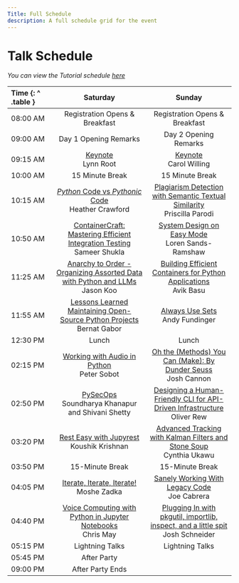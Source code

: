 ```yaml
---
Title: Full Schedule
description: A full schedule grid for the event
---
```


# Talk Schedule

*You can view the Tutorial schedule [here](../tutorials)*

| Time {: ^ .table } |                                                                              Saturday                                                                              |                                                                            Sunday                                                                            |
| :----------------- | :----------------------------------------------------------------------------------------------------------------------------------------------------------------: | :----------------------------------------------------------------------------------------------------------------------------------------------------------: |
| 08:00&nbsp;AM      |                                                                   Registration Opens & Breakfast                                                                   |                                                                Registration Opens & Breakfast                                                                |
| 09:00&nbsp;AM      |                                                                       Day 1 Opening Remarks                                                                        |                                                                    Day 2 Opening Remarks                                                                     |
| 09:15&nbsp;AM      |                                                          [Keynote](../keynotes/#lynn-root)<br/>Lynn Root                                                           |                                                    [Keynote](../keynotes#carol-willing)<br/>Carol Willing                                                    |
| 10:00&nbsp;AM      |                                                                          15 Minute Break                                                                           |                                                                       15 Minute Break                                                                        |
| 10:15&nbsp;AM      | [_Python_ Code vs _Pythonic_ Code](../talks/#python-code-vs-pythonic-code-what-experienced-developers-find-challenging-about-learning-python)<br/>Heather Crawford |        [Plagiarism Detection with Semantic Textual Similarity](../talks/#plagiarism-detection-with-semantic-textual-similarity)<br/>Priscilla Parodi         |
| 10:50&nbsp;AM      | [ContainerCraft: Mastering Efficient Integration Testing](../talks/#containercraft-mastering-efficient-integration-testing-with-testcontainers)<br/>Sameer Shukla  |                                  [System Design on Easy Mode](../talks/#system-design-on-easy-mode)<br/>Loren Sands-Ramshaw                                  |
| 11:25&nbsp;AM      |     [Anarchy to Order - Organizing Assorted Data with Python and LLMs](../talks/#anarchy-to-order-organizing-assorted-data-with-python-and-llms)<br/>Jason Koo     |            [Building Efficient Containers for Python Applications](../talks/#building-efficient-containers-for-python-applications)<br/>Avik Basu            |
| 11:55&nbsp;AM      |           [Lessons Learned Maintaining Open-Source Python Projects](../talks/#lessons-learned-maintaining-open-source-python-projects)<br/>Bernat Gabor            |                                               [Always Use Sets](../talks/#always-use-sets)<br/>Andy Fundinger                                                |
| 12:30&nbsp;PM      |                                                                               Lunch                                                                                |                                                                            Lunch                                                                             |
| 02:15&nbsp;PM      |                               [Working with Audio in Python](../talks/#working-with-audio-in-python-feat-pedalboard)<br/>Peter Sobot                               |                  [Oh the (Methods) You Can (Make): By Dunder Seuss](../talks/#oh-the-methods-you-can-make-by-dunder-seuss)<br/>Josh Cannon                   |
| 02:50&nbsp;PM      |                                             [PySecOps](../talks/#pysecops)<br/>Soundharya Khanapur and Shivani Shetty                                              |    [Designing a Human-Friendly CLI for API-Driven Infrastructure](../talks/#designing-a-human-friendly-cli-for-api-driven-infrastructure)<br/>Oliver Rew     |
| 03:20&nbsp;PM      |                         [Rest Easy with Jupyrest](../talks/#rest-easy-with-jupyrest-deploy-notebooks-as-web-services)<br/>Koushik Krishnan                         |           [Advanced Tracking with Kalman Filters and Stone Soup](../talks/#advanced-tracking-with-kalman-filters-and-stone-soup)<br/>Cynthia Ukawu           |
| 03:50&nbsp;PM      |                                                                          15-Minute Break                                                                           |                                                                       15-Minute Break                                                                        |
| 04:05&nbsp;PM      |                                          [Iterate, Iterate, Iterate!](../talks/#iterate-iterate-iterate)<br/>Moshe Zadka                                           |                                 [Sanely Working With Legacy Code](../talks/#sanely-working-with-legacy-code)<br/>Joe Cabrera                                 |
| 04:40&nbsp;PM      |                    [Voice Computing with Python in Jupyter Notebooks](../talks/#voice-computing-with-python-in-jupyter-notebooks)<br/>Chris May                    | [Plugging In with pkgutil, importlib, inspect, and a little spit](../talks/#plugging-in-with-pkgutil-importlib-inspect-and-a-little-spit)<br/>Josh Schneider |
| 05:15&nbsp;PM      |                                                                          Lightning Talks                                                                           |                                                                       Lightning Talks                                                                        |
| 05:45&nbsp;PM      |                                                                            After Party                                                                             |                                                                                                                                                              |
| 09:00&nbsp;PM      |                                                                          After Party Ends                                                                          |                                                                                                                                                              |
